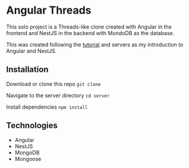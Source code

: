 # Angular Threads

This solo project is a Threads-like clone created with Angular in the frontend and NestJS in the backend with MondoDB as the database.

This was created following the [tutorial](https://www.youtube.com/watch?v=cAj6gzAMNfA) and servers as my introduction to Angular and NestJS.

## Installation

Download or clone this repo
`git clone`

Navigate to the server directory
`cd server`

Install dependencies
`npm install`

## Technologies

- Angular
- NestJS
- MongoDB
- Mongoose
